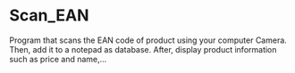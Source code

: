 # Scan_EAN
Program that scans the EAN code of product using your computer Camera. Then, add it to a notepad as database. After, display product information such as price and name,...
